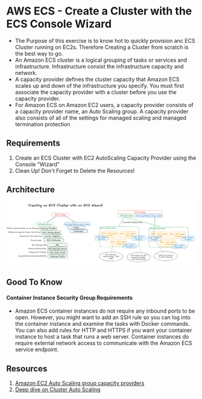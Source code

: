 # AWS ECS - Create a Cluster with the ECS Console Wizard
- The Purpose of this exercise is to know hot to quickly provision anc ECS Cluster running on EC2s. Therefore Creating a Cluster from scratch is the best way to go.
- An Amazon ECS cluster is a logical grouping of tasks or services and infrastructure. Infrastructure consist the infrastructure capacity and network.
- A capacity provider defines the cluster capacity that Amazon ECS scales up and down of the infrastructure you specify. You must first associate the capacity provider with a cluster before you use the capacity provider.
- For Amazon ECS on Amazon EC2 users, a capacity provider consists of a capacity provider name, an Auto Scaling group. A capacity provider also consists of all of the settings for managed scaling and managed termination protection

## Requirements
1. Create an ECS Cluster with EC2 AutoScaling Capacity Provider using the Console "Wizard"
1. Clean Up! Don't Forget to Delete the Resources!

## Architecture
![AWS ECS - Create a Cluster with the ECS Console Wizard](./ecs-cluster-autoscaling-capacity-provider-with-wizard-01.png)

## Good To Know 
#### Container Instance Security Group Requirements
- Amazon ECS container instances do not require any inbound ports to be open. However, you might want to add an SSH rule so you can log into the container instance and examine the tasks with Docker commands. You can also add rules for HTTP and HTTPS if you want your container instance to host a task that runs a web server. Container instances do require external network access to communicate with the Amazon ECS service endpoint. 

## Resources
1. [Amazon EC2 Auto Scaling group capacity providers](https://docs.aws.amazon.com/AmazonECS/latest/developerguide/asg-capacity-providers.html)
1. [Deep dive on Cluster Auto Scaling](https://aws.amazon.com/blogs/containers/deep-dive-on-amazon-ecs-cluster-auto-scaling/)